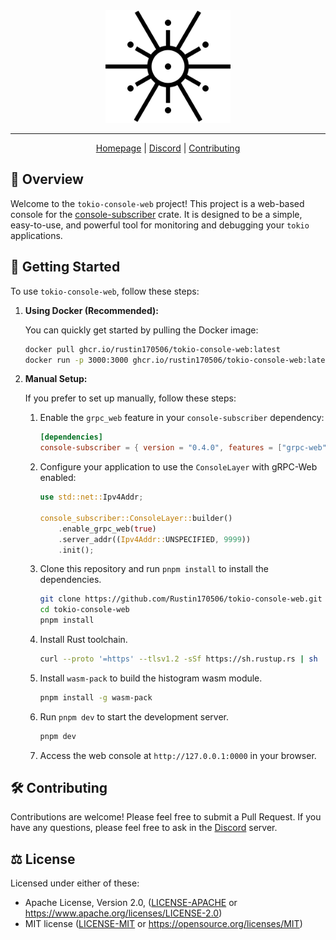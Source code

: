 <div align="center">
<picture>
  <source media="(prefers-color-scheme: dark)" srcset="./docs/logo-dark.svg">
  <img alt="crates.io logo" src="./docs/logo.svg" width="200">
</picture>
</div>

---

<div align="center">

[Homepage](https://github.com/Rustin170506/tokio-console-web)
| [Discord](https://discord.gg/EeF3cQw)
| [Contributing](#️-contributing)

</div>

## 🦀 Overview

Welcome to the `tokio-console-web` project! This project is a web-based console for the [console-subscriber] crate. It is designed to be a simple, easy-to-use, and powerful tool for monitoring and debugging your `tokio` applications.

## 🚀 Getting Started

To use `tokio-console-web`, follow these steps:

1. **Using Docker (Recommended):**

    You can quickly get started by pulling the Docker image:

    ```sh
    docker pull ghcr.io/rustin170506/tokio-console-web:latest
    docker run -p 3000:3000 ghcr.io/rustin170506/tokio-console-web:latest
    ```

2. **Manual Setup:**

    If you prefer to set up manually, follow these steps:

    1. Enable the `grpc_web` feature in your `console-subscriber` dependency:

        ```toml
        [dependencies]
        console-subscriber = { version = "0.4.0", features = ["grpc-web"] }
        ```

    2. Configure your application to use the `ConsoleLayer` with gRPC-Web enabled:

        ```rust
        use std::net::Ipv4Addr;

        console_subscriber::ConsoleLayer::builder()
            .enable_grpc_web(true)
            .server_addr((Ipv4Addr::UNSPECIFIED, 9999))
            .init();
        ```

    3. Clone this repository and run `pnpm install` to install the dependencies.

        ```sh
        git clone https://github.com/Rustin170506/tokio-console-web.git
        cd tokio-console-web
        pnpm install
        ```

    4. Install Rust toolchain.

        ```sh
        curl --proto '=https' --tlsv1.2 -sSf https://sh.rustup.rs | sh
        ```

    5. Install `wasm-pack` to build the histogram wasm module.

        ```sh
        pnpm install -g wasm-pack
        ```

    6. Run `pnpm dev` to start the development server.

        ```sh
        pnpm dev
        ```

    7. Access the web console at `http://127.0.0.1:0000` in your browser.

## 🛠️ Contributing

Contributions are welcome! Please feel free to submit a Pull Request. If you have any questions, please feel free to ask in the [Discord](https://discord.gg/EeF3cQw) server.

## ⚖️ License

Licensed under either of these:

-   Apache License, Version 2.0, ([LICENSE-APACHE](./LICENSE-APACHE) or https://www.apache.org/licenses/LICENSE-2.0)
-   MIT license ([LICENSE-MIT](./LICENSE-MIT) or https://opensource.org/licenses/MIT)

[console-subscriber]: https://crates.io/crates/console-subscriber

